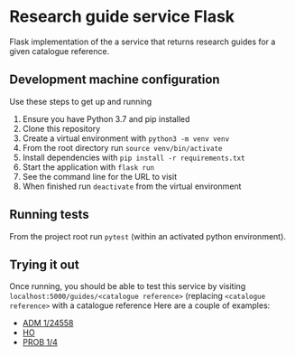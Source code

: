# Research guide service Flask

Flask implementation of the a service that returns research guides for a given catalogue reference. 

## Development machine configuration

Use these steps to get up and running

1. Ensure you have Python 3.7 and pip installed
2. Clone this repository
3. Create a virtual environment with `python3 -m venv venv`
4. From the root directory run `source venv/bin/activate` 
5. Install dependencies with `pip install -r requirements.txt`
6. Start the application with `flask run`
7. See the command line for the URL to visit
8. When finished run `deactivate` from the virtual environment

## Running tests

From the project root run `pytest` (within an activated python environment).

## Trying it out

Once running, you should be able to test this service by visiting `localhost:5000/guides/<catalogue reference>` (replacing `<catalogue reference>` with a catalogue reference Here are a couple of examples:

* [ADM 1/24558](http://localhost:5000/guides/ADM%201/24558)
* [HO](http://localhost:5000/guides/HO)
* [PROB 1/4](http://localhost:5000/guides/PROB%201/4)
